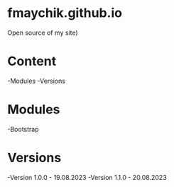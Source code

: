 # fmaychik.github.io
Open source of my site)
# Content
-Modules
-Versions
# Modules
-Bootstrap
# Versions
-Version 1.0.0 - 19.08.2023
-Version 1.1.0 - 20.08.2023

